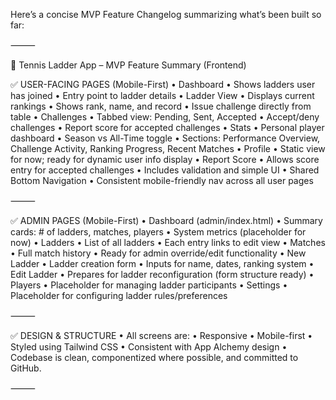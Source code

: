 Here’s a concise MVP Feature Changelog summarizing what’s been built so far:

⸻

🎾 Tennis Ladder App – MVP Feature Summary (Frontend)

✅ USER-FACING PAGES (Mobile-First)
	•	Dashboard
	•	Shows ladders user has joined
	•	Entry point to ladder details
	•	Ladder View
	•	Displays current rankings
	•	Shows rank, name, and record
	•	Issue challenge directly from table
	•	Challenges
	•	Tabbed view: Pending, Sent, Accepted
	•	Accept/deny challenges
	•	Report score for accepted challenges
	•	Stats
	•	Personal player dashboard
	•	Season vs All-Time toggle
	•	Sections: Performance Overview, Challenge Activity, Ranking Progress, Recent Matches
	•	Profile
	•	Static view for now; ready for dynamic user info display
	•	Report Score
	•	Allows score entry for accepted challenges
	•	Includes validation and simple UI
	•	Shared Bottom Navigation
	•	Consistent mobile-friendly nav across all user pages

⸻

✅ ADMIN PAGES (Mobile-First)
	•	Dashboard (admin/index.html)
	•	Summary cards: # of ladders, matches, players
	•	System metrics (placeholder for now)
	•	Ladders
	•	List of all ladders
	•	Each entry links to edit view
	•	Matches
	•	Full match history
	•	Ready for admin override/edit functionality
	•	New Ladder
	•	Ladder creation form
	•	Inputs for name, dates, ranking system
	•	Edit Ladder
	•	Prepares for ladder reconfiguration (form structure ready)
	•	Players
	•	Placeholder for managing ladder participants
	•	Settings
	•	Placeholder for configuring ladder rules/preferences

⸻

✅ DESIGN & STRUCTURE
	•	All screens are:
	•	Responsive
	•	Mobile-first
	•	Styled using Tailwind CSS
	•	Consistent with App Alchemy design
	•	Codebase is clean, componentized where possible, and committed to GitHub.

⸻
